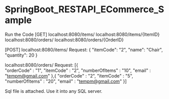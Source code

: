 # SpringBoot_RESTAPI_ECommerce_Sample

Run the Code
[GET]
localhost:8080/items/
localhost:8080/items/{ItemID}
localhost:8080/orders/
localhost:8080/orders/{OrderID}

[POST]
localhost:8080/items/
Request:
    {
        "itemCode": "2",
        "name": "Chair",
        "quantity": 20
    }

localhost:8080/orders/
Request:
[{	
	"orderCode" : "1",
	"itemCode" : "2",
	"numberOfItems" : "10",
	"email" : "tempm@gmail.com"
},{	
	"orderCode" : "2",
	"itemCode" : "5",
	"numberOfItems" : "20",
	"email" : "tempm@gmail.com"
}]

Sql file is attached. Use it into any SQL server.
